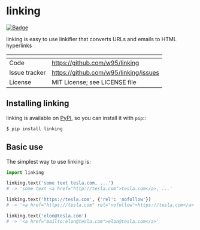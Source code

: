 linking
=======

[![Badge](https://badge.fury.io/py/linking.svg "Badge")](https://badge.fury.io/py/linking "Badge")

linking is easy to use linkifier that converts URLs and emails to HTML hyperlinks

| <!-- -->  | <!-- --> |
| ------------ | ------------ |
| Code | https://github.com/w95/linking |
| Issue tracker | https://github.com/w95/linking/issues |
| License | MIT License; see LICENSE file |



Installing linking
------------------

linking is available on [PyPI](https://pypi.org/project/linking/), so you can install it with ``pip``::

    $ pip install linking


Basic use
---------

The simplest way to use linking is:

```python
import linking

linking.text('some text tesla.com, ...')
# -> 'some text <a href="http://tesla.com">tesla.com</a>, ...'

linking.text('https://tesla.com', {'rel': 'nofollow'})
# -> '<a href="https://tesla.com" rel="nofollow">https://tesla.com</a>'

linking.text('elon@tesla.com')
# -> '<a href="mailto:elon@tesla.com">elon@tesla.com</a>'
```
